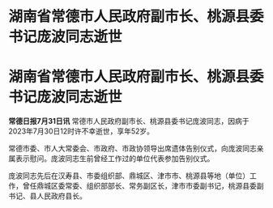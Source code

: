 # 湖南省常德市人民政府副市长、桃源县委书记庞波同志逝世

# 湖南省常德市人民政府副市长、桃源县委书记庞波同志逝世

**常德日报7月31日讯** 常德市人民政府副市长、桃源县委书记庞波同志，因病于2023年7月30日12时许不幸逝世，享年52岁。

常德市委、市人大常委会、市政府、市政协领导出席遗体告别仪式，向庞波同志亲属表示慰问。庞波同志生前曾经工作过的单位代表参加告别仪式。

庞波同志先后在汉寿县、市委组织部、鼎城区、津市市、桃源县等地（单位）工作，曾任鼎城区委常委、组织部部长、常务副区长，津市市委副书记，桃源县委副书记、县人民政府县长。

